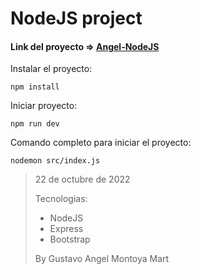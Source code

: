 # NodeJS project


#### Link del proyecto => [Angel-NodeJS](https://angel-nodejs.herokuapp.com/)

Instalar el proyecto:
```
npm install
```

Iniciar proyecto:
```
npm run dev
```
Comando completo para iniciar el proyecto:
```
nodemon src/index.js
```



> 22 de octubre de 2022
>
> Tecnologias:
> - NodeJS
> - Express
> - Bootstrap
>
> By Gustavo Angel Montoya Mart
> 
